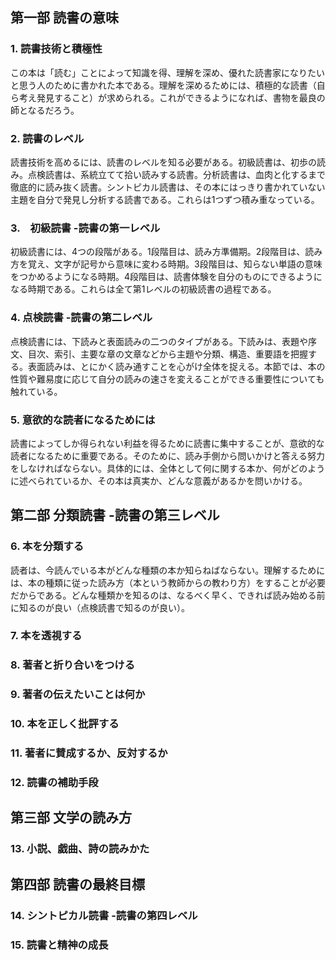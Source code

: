 ## 第一部 読書の意味
### 1. 読書技術と積極性
この本は「読む」ことによって知識を得、理解を深め、優れた読書家になりたいと思う人のために書かれた本である。理解を深めるためには、積極的な読書（自ら考え発見すること）が求められる。これができるようになれば、書物を最良の師となるだろう。

### 2. 読書のレベル
読書技術を高めるには、読書のレベルを知る必要がある。初級読書は、初歩の読み。点検読書は、系統立てて拾い読みする読書。分析読書は、血肉と化するまで徹底的に読み抜く読書。シントピカル読書は、その本にはっきり書かれていない主題を自分で発見し分析する読書である。これらは1つずつ積み重なっている。

### 3.　初級読書 -読書の第一レベル
初級読書には、4つの段階がある。1段階目は、読み方準備期。2段階目は、読み方を覚え、文字が記号から意味に変わる時期。3段階目は、知らない単語の意味をつかめるようになる時期。4段階目は、読書体験を自分のものにできるようになる時期である。これらは全て第1レベルの初級読書の過程である。

### 4. 点検読書 -読書の第二レベル
点検読書には、下読みと表面読みの二つのタイプがある。下読みは、表題や序文、目次、索引、主要な章の文章などから主題や分類、構造、重要語を把握する。表面読みは、とにかく読み通すことを心がけ全体を捉える。本節では、本の性質や難易度に応じて自分の読みの速さを変えることができる重要性についても触れている。

### 5. 意欲的な読者になるためには
読書によってしか得られない利益を得るために読書に集中することが、意欲的な読者になるために重要である。そのために、読み手側から問いかけと答える努力をしなければならない。具体的には、全体として何に関する本か、何がどのように述べられているか、その本は真実か、どんな意義があるかを問いかける。

## 第二部 分類読書 -読書の第三レベル
### 6. 本を分類する
読者は、今読んでいる本がどんな種類の本か知らねばならない。理解するためには、本の種類に従った読み方（本という教師からの教わり方）をすることが必要だからである。どんな種類かを知るのは、なるべく早く、できれば読み始める前に知るのが良い（点検読書で知るのが良い）。

### 7. 本を透視する
### 8. 著者と折り合いをつける
### 9. 著者の伝えたいことは何か
### 10. 本を正しく批評する
### 11. 著者に賛成するか、反対するか
### 12. 読書の補助手段

## 第三部 文学の読み方
### 13. 小説、戯曲、詩の読みかた

## 第四部 読書の最終目標
### 14. シントピカル読書 -読書の第四レベル
### 15. 読書と精神の成長